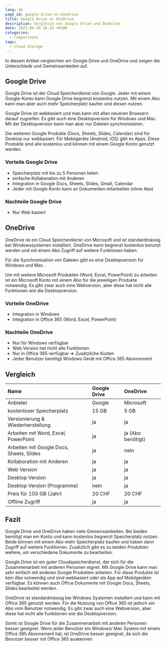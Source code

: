 ```yaml
---
lang: de
page_id: google-drive-vs-onedrive
title: Google Drive vs OneDrive
description: Vergleich von Google Drive und OneDrive
date: 2023-04-10 16:15 +0100
categories:
  - Comparisons
tags:
  - Cloud Storage
---
```


In diesem Artikel vergleichen wir Google Drive und OneDrive und zeigen die Unterschiede und Gemeinsamkeiten auf.

## Google Drive

Google Drive ist der Cloud Speicherdienst von Google. Jeder mit einem Google-Konto kann Google Drive begrenzt kostenlos nutzen. Mit einem Abo kann man aber auch mehr Speicherplatz kaufen und diesen nutzen.

Google Drive ist webbasiert und man kann mit allen neueren Browsern darauf zugreifen. Es gibt auch eine Desktopversion für Windows und Mac. Mit der Desktopversion kann man aber nur Dateien synchronisieren.

Die weiteren Google Produkte (Docs, Sheets, Slides, Calendar) sind für Desktop nur webbasiert. Für Mobilgeräte (Android, iOS) gibt es Apps. Diese Produkte sind alle kostenlos und können mit einem Google Konto genutzt werden.

### Vorteile Google Drive

- Speicherplatz mit bis zu 5 Personen teilen
- einfache Kollaboration mit Anderen
- Integration in Google Docs, Sheets, Slides, Gmail, Calendar
- Jeder mit Google Konto kann an Dokumenten mitarbeiten (ohne Abo)

### Nachteile Google Drive

- Nur Web basiert

## OneDrive

OneDrive ist ein Cloud Speicherdienst von Microsoft und ist standardmässig bei Windowssystemen installiert. OneDrive kann begrenzt kostenlos benutzt werden und mit einem Abo Zugriff auf weitere Funktionen haben.

Für die Synchronisation von Dateien gibt es eine Desktopversion für Windows und Mac.

Um mit weitere Microsoft Produkten (Word, Excel, PowerPoint) zu arbeiten ist ein Microsoft Konto mit einem Abo für die jeweiligen Produkte notwendig. Es gibt zwar auch eine Webversion, aber diese hat nicht alle Funktionen wie die Desktopversion.

### Vorteile OneDrive

- Integration in Windows
- Integration in Office 365 (Word, Excel, PowerPoint)

### Nachteile OneDrive

- Nur für Windows verfügbar
- Web Version hat nicht alle Funktionen
- Nur in Office 365 verfügbar ⇒ Zusätzliche Kosten
- Jeder Benutzer benötigt Windows Gerät mit Office 365 Abonnement

## Vergleich

| Name                                     | Google Drive | OneDrive          |
|:---------------------------------------- |:------------ |:----------------- |
| Anbieter                                 | Google       | Microsoft         |
| kostenloser Speicherplatz                | 15 GB        | 5 GB              |
| Versionierung & Wiederherstellung        | ja           | ja                |
| Arbeiten mit Word, Excel, PowerPoint     | ja           | ja (Abo benötigt) |
| Arbeiten mit Google Docs, Sheets, Slides | ja           | nein              |
| Kollaboration mit Anderen                | ja           | ja                |
| Web Version                              | ja           | ja                |
| Desktop Version                          | ja           | ja                |
| Desktop Version (Programme)              | nein         | ja                |
| Preis für 100 GB (Jahr)                  | 20 CHF       | 20 CHF            |
| Offline Zugriff                          | ja           | ja                |

## Fazit

Google Drive und OneDrive haben viele Gemeinsamkeiten. Bei beiden benötigt man ein Konto und kann kostenlos begrenzt Speicherplatz nutzen. Beide können mit einem Abo mehr Speicherplatz kaufen und haben dann Zugriff auf weitere Funktionen. Zusätzlich gibt es zu beiden Produkten weitere, um verschiedene Dokumente zu bearbeiten.

Google Drive ist ein guter Cloudspeicherdienst, der sich für die Zusammenarbeit mit anderen Personen eignet. Mit Google Drive kann man sehr einfach mit anderen Google Produkten arbeiten. Für diese Produkte ist kein Abo notwendig und sind webbasiert oder als App auf Mobilgeräten verfügbar. Es können auch Office Dokumente mit Google Docs, Sheets, Slides bearbeitet werden.

OneDrive ist standardmässig bei Windows Systemen installiert und kann mit Office 365 genutzt werden. Für die Nutzung von Office 365 ist jedoch ein Abo vom Benutzer notwendig. Es gibt zwar auch eine Webversion, aber diese hat nicht alle Funktionen wie die Desktopversion.

Somit ist Google Drive für die Zusammenarbeit mit anderen Personen besser geeignet. Wenn jeder Benutzer ein Windows/ Mac System mit einem Office 365 Abonnement hat, ist OneDrive besser geeignet, da sich die Benutzer besser mit Office 365 auskennen.
